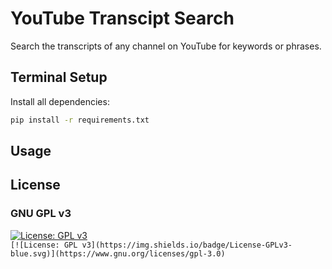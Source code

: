 # YouTube Transcipt Search
Search the transcripts of any channel on YouTube for keywords or phrases.

## Terminal Setup

Install all dependencies:

```bash
pip install -r requirements.txt
```

## Usage

## License
### GNU GPL v3
[![License: GPL v3](https://img.shields.io/badge/License-GPLv3-blue.svg)](https://www.gnu.org/licenses/gpl-3.0)    
`[![License: GPL v3](https://img.shields.io/badge/License-GPLv3-blue.svg)](https://www.gnu.org/licenses/gpl-3.0)`
